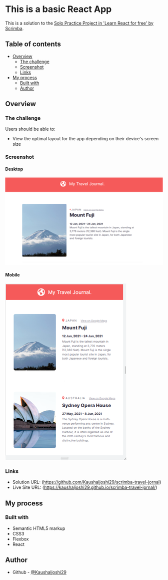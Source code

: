 # This is a basic React App

This is a solution to the [Solo Practice Project in 'Learn React for free' by Scrimba](https://scrimba.com/learn/learnreact). 

## Table of contents

- [Overview](#overview)
  - [The challenge](#the-challenge)
  - [Screenshot](#screenshot)
  - [Links](#links)
- [My process](#my-process)
  - [Built with](#built-with)
  - [Author](#author)


## Overview

### The challenge

Users should be able to:

- View the optimal layout for the app depending on their device's screen size

### Screenshot

#### Desktop

![](./desktopSS.PNG)

#### Mobile

![](./mobileSS.PNG)


### Links

- Solution URL: (https://github.com/Kaushaljoshi29/scrimba-travel-jornal)
- Live Site URL: (https://kaushaljoshi29.github.io/scrimba-travel-jornal/)

## My process

### Built with

- Semantic HTML5 markup
- CSS3
- Flexbox
- React

## Author

- Github - [@Kaushaljoshi29](https://github.com/Kaushaljoshi29?tab=repositories)
